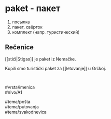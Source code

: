 # paket - пакет

1. посылка  
2. пакет, свёрток  
3. комплект (напр. туристический)

## Rečenice

[[stići|Stigao]] je paket iz Nemačke.

Kupili smo turistički paket za [[letovanje]] u Grčkoj.

<br>

#vrsta/imenica  
#nivo/A1  

#tema/pošta  
#tema/putovanja  
#tema/svakodnevica  
